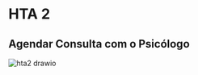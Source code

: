 # HTA 2

## Agendar Consulta com o Psicólogo

![hta2 drawio](https://github.com/user-attachments/assets/4ca4e836-bb28-4d7f-a2a1-24f2070b8709)
